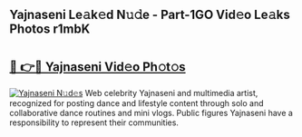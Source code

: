 ## Yajnaseni Le𝚊k𝚎d N𝚞𝚍e - Part-1GO Vid𝚎o Le𝚊ks Photos r1mbK

# <h2><a href="http://fbeovda.evod.top/?m=Yajnaseni">🔗 👉🔴 Yajnaseni Vid𝚎o Ph𝚘t𝚘s</a></h2>

[![Yajnaseni N𝚞d𝚎s](https://i.imgur.com/8V9OHl7.gif)](http://fbeovda.evod.top/?m=Yajnaseni)
Web celebrity Yajnaseni and multimedia artist, recognized for posting dance and lifestyle content through solo and collaborative dance routines and mini vlogs. Public figures Yajnaseni have a responsibility to represent their communities. 

